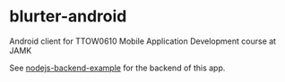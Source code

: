 # blurter-android
Android client for TTOW0610 Mobile Application Development course at JAMK

See [nodejs-backend-example](https://github.com/TeemuTT/nodejs-backend-example) for the backend of this app.
